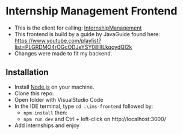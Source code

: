 # Internship Management Frontend

+ This is the client for calling: [InternshipManagement](https://github.com/JohRome/InternshipManagement-Backend)
+ This frontend is build by a guide by JavaGuide found here: https://www.youtube.com/playlist?list=PLGRDMO4rOGcODJeYSY08lIILkqoydQI2k
+ Changes were made to fit my backend.


## Installation
+ Install [Node.js](https://nodejs.org/en) on your machine.
+ Clone this repo.
+ Open folder with VisualStudio Code
+ In the IDE terminal, type ``cd .\ims-frontend`` followed by:
    + ``npm install`` then:
    + ``npm run dev`` and Ctrl + left-click on http://localhost:3000/
+ Add internships and enjoy
